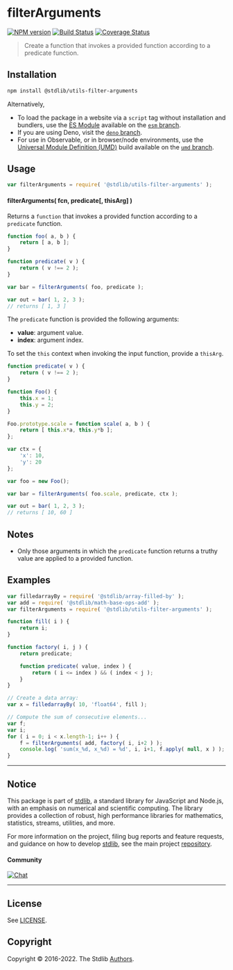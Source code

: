 <!--

@license Apache-2.0

Copyright (c) 2021 The Stdlib Authors.

Licensed under the Apache License, Version 2.0 (the "License");
you may not use this file except in compliance with the License.
You may obtain a copy of the License at

   http://www.apache.org/licenses/LICENSE-2.0

Unless required by applicable law or agreed to in writing, software
distributed under the License is distributed on an "AS IS" BASIS,
WITHOUT WARRANTIES OR CONDITIONS OF ANY KIND, either express or implied.
See the License for the specific language governing permissions and
limitations under the License.

-->

# filterArguments

[![NPM version][npm-image]][npm-url] [![Build Status][test-image]][test-url] [![Coverage Status][coverage-image]][coverage-url] <!-- [![dependencies][dependencies-image]][dependencies-url] -->

> Create a function that invokes a provided function according to a predicate function.

<!-- Section to include introductory text. Make sure to keep an empty line after the intro `section` element and another before the `/section` close. -->

<section class="intro">

</section>

<!-- /.intro -->

<!-- Package usage documentation. -->

<section class="installation">

## Installation

```bash
npm install @stdlib/utils-filter-arguments
```

Alternatively,

-   To load the package in a website via a `script` tag without installation and bundlers, use the [ES Module][es-module] available on the [`esm` branch][esm-url].
-   If you are using Deno, visit the [`deno` branch][deno-url].
-   For use in Observable, or in browser/node environments, use the [Universal Module Definition (UMD)][umd] build available on the [`umd` branch][umd-url].

</section>

<section class="usage">

## Usage

```javascript
var filterArguments = require( '@stdlib/utils-filter-arguments' );
```

#### filterArguments( fcn, predicate\[, thisArg] )

Returns a `function` that invokes a provided function according to a `predicate` function.

```javascript
function foo( a, b ) {
    return [ a, b ];
}

function predicate( v ) {
    return ( v !== 2 );
}

var bar = filterArguments( foo, predicate );

var out = bar( 1, 2, 3 );
// returns [ 1, 3 ]
```

The `predicate` function is provided the following arguments:

-   **value**: argument value.
-   **index**: argument index.

To set the `this` context when invoking the input function, provide a `thisArg`.

<!-- eslint-disable no-restricted-syntax -->

```javascript
function predicate( v ) {
    return ( v !== 2 );
}

function Foo() {
    this.x = 1;
    this.y = 2;
}

Foo.prototype.scale = function scale( a, b ) {
    return [ this.x*a, this.y*b ];
};

var ctx = {
    'x': 10,
    'y': 20
};

var foo = new Foo();

var bar = filterArguments( foo.scale, predicate, ctx );

var out = bar( 1, 2, 3 );
// returns [ 10, 60 ]
```

</section>

<!-- /.usage -->

<!-- Package usage notes. Make sure to keep an empty line after the `section` element and another before the `/section` close. -->

<section class="notes">

## Notes

-   Only those arguments in which the `predicate` function returns a truthy value are applied to a provided function.

</section>

<!-- /.notes -->

<!-- Package usage examples. -->

<section class="examples">

## Examples

<!-- eslint no-undef: "error" -->

```javascript
var filledarrayBy = require( '@stdlib/array-filled-by' );
var add = require( '@stdlib/math-base-ops-add' );
var filterArguments = require( '@stdlib/utils-filter-arguments' );

function fill( i ) {
    return i;
}

function factory( i, j ) {
    return predicate;

    function predicate( value, index ) {
        return ( i <= index ) && ( index < j );
    }
}

// Create a data array:
var x = filledarrayBy( 10, 'float64', fill );

// Compute the sum of consecutive elements...
var f;
var i;
for ( i = 0; i < x.length-1; i++ ) {
    f = filterArguments( add, factory( i, i+2 ) );
    console.log( 'sum(x_%d, x_%d) = %d', i, i+1, f.apply( null, x ) );
}
```

</section>

<!-- /.examples -->

<!-- Section to include cited references. If references are included, add a horizontal rule *before* the section. Make sure to keep an empty line after the `section` element and another before the `/section` close. -->

<section class="references">

</section>

<!-- /.references -->

<!-- Section for related `stdlib` packages. Do not manually edit this section, as it is automatically populated. -->

<section class="related">

</section>

<!-- /.related -->

<!-- Section for all links. Make sure to keep an empty line after the `section` element and another before the `/section` close. -->


<section class="main-repo" >

* * *

## Notice

This package is part of [stdlib][stdlib], a standard library for JavaScript and Node.js, with an emphasis on numerical and scientific computing. The library provides a collection of robust, high performance libraries for mathematics, statistics, streams, utilities, and more.

For more information on the project, filing bug reports and feature requests, and guidance on how to develop [stdlib][stdlib], see the main project [repository][stdlib].

#### Community

[![Chat][chat-image]][chat-url]

---

## License

See [LICENSE][stdlib-license].


## Copyright

Copyright &copy; 2016-2022. The Stdlib [Authors][stdlib-authors].

</section>

<!-- /.stdlib -->

<!-- Section for all links. Make sure to keep an empty line after the `section` element and another before the `/section` close. -->

<section class="links">

[npm-image]: http://img.shields.io/npm/v/@stdlib/utils-filter-arguments.svg
[npm-url]: https://npmjs.org/package/@stdlib/utils-filter-arguments

[test-image]: https://github.com/stdlib-js/utils-filter-arguments/actions/workflows/test.yml/badge.svg?branch=main
[test-url]: https://github.com/stdlib-js/utils-filter-arguments/actions/workflows/test.yml?query=branch:main

[coverage-image]: https://img.shields.io/codecov/c/github/stdlib-js/utils-filter-arguments/main.svg
[coverage-url]: https://codecov.io/github/stdlib-js/utils-filter-arguments?branch=main

<!--

[dependencies-image]: https://img.shields.io/david/stdlib-js/utils-filter-arguments.svg
[dependencies-url]: https://david-dm.org/stdlib-js/utils-filter-arguments/main

-->

[chat-image]: https://img.shields.io/gitter/room/stdlib-js/stdlib.svg
[chat-url]: https://gitter.im/stdlib-js/stdlib/

[stdlib]: https://github.com/stdlib-js/stdlib

[stdlib-authors]: https://github.com/stdlib-js/stdlib/graphs/contributors

[umd]: https://github.com/umdjs/umd
[es-module]: https://developer.mozilla.org/en-US/docs/Web/JavaScript/Guide/Modules

[deno-url]: https://github.com/stdlib-js/utils-filter-arguments/tree/deno
[umd-url]: https://github.com/stdlib-js/utils-filter-arguments/tree/umd
[esm-url]: https://github.com/stdlib-js/utils-filter-arguments/tree/esm

[stdlib-license]: https://raw.githubusercontent.com/stdlib-js/utils-filter-arguments/main/LICENSE

</section>

<!-- /.links -->
